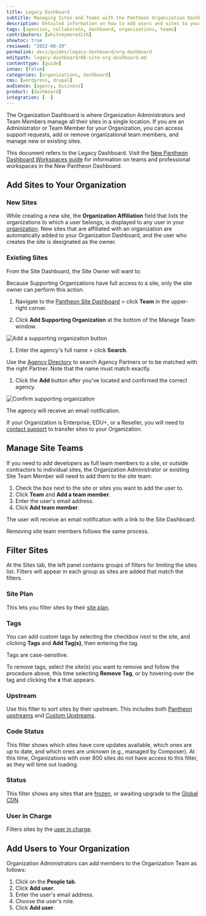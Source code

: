 ```yaml
---
title: Legacy Dashboard
subtitle: Managing Sites and Teams with the Pantheon Organization Dashboard
description: Detailed information on how to add users and sites to your organization.
tags: [agencies, collaborate, dashboard, organizations, teams]
contributors: [whitneymeredith]
showtoc: true
reviewed: "2022-08-20"
permalink: docs/guides/legacy-dashboard/org-dashboard
editpath: legacy-dashboard/08-site-org-dashboard.md
contenttype: [guide]
innav: [false]
categories: [organizations, dashboard]
cms: [wordpress, drupal]
audience: [agency, business]
product: [dashboard]
integration: [--]
---
```


The Organization Dashboard is where Organization Administrators and Team Members manage all their sites in a single location. If you are an Administrator or Team Member for your Organization, you can access support requests, add or remove organizational team members, and manage new or existing sites.

<Alert title="For Info on the New Dashboard" type="info">

This document refers to the Legacy Dashboard. Visit the [New Pantheon Dashboard Workspaces guide](/guides/new-dashboard/workspaces) for information on teams and professional workspaces in the New Pantheon Dashboard.

</Alert>

## Add Sites to Your Organization

### New Sites

While creating a new site, the **Organization Affiliation** field that lists the organizations to which a user belongs, is displayed to any user in your [organization](/guides/account-mgmt/workspace-sites-teams/workspaces). New sites that are affiliated with an organization are automatically added to your Organization Dashboard, and the user who creates the site is designated as the owner.

### Existing Sites

From the Site Dashboard, the Site Owner will want to:

<Alert title="Note" type="info">

Because Supporting Organizations have full access to a site, only the site owner can perform this action.

</Alert>

1. Navigate to the [Pantheon Site Dashboard](https://dashboard.pantheon.io/) > click <span class="glyphicons glyphicons-group"></span> **Team** in the upper-right corner.

1. Click <span class="glyphicons glyphicons-plus-sign"></span> **Add Supporting Organization** at the bottom of the Manage Team window.

  ![Add a supporting organization button](../../../images/dashboard/multi_org1.png)

1. Enter the agency's full name > click **Search**. 

  Use the [Agency Directory](https://directory.pantheon.io/agencies?docs) to search Agency Partners or to be matched with the right Partner. Note that the name must match exactly.

1. Click the **Add** button after you've located and confirmed the correct agency.

  ![Confirm supporting organization](../../../images/dashboard/multi_org2.png)

  The agency will receive an email notification.

<Alert title="Note" type="info">

 If your Organization is Enterprise, EDU+, or a Reseller, you will need to [contact support](/guides/support/contact-support/) to transfer sites to your Organization.

</Alert>

## Manage Site Teams

If you need to add developers as full team members to a site, or outside contractors to individual sites, the Organization Administrator or existing Site Team Member will need to add them to the site team:

1. Check the box next to the site or sites you want to add the user to.
2. Click **Team** and **Add a team member**.
3. Enter the user's email address.
4. Click **Add team member**.

The user will receive an email notification with a link to the Site Dashboard.

Removing site team members follows the same process.

## Filter Sites

At the Sites tab, the left panel contains groups of filters for limiting the sites list. Filters will appear in each group as sites are added that match the filters.

### Site Plan

This lets you filter sites by their [site plan](/guides/account-mgmt/plans).

### Tags

You can add custom tags by selecting the checkbox next to the site, and clicking **Tags** and **Add Tag(s)**, then entering the tag.

<Alert title="Note" type="info">

Tags are case-sensitive.

</Alert>

To remove tags, select the site(s) you want to remove and follow the procedure above, this time selecting **Remove Tag**, or by hovering over the tag and clicking the **x** that appears.

### Upstream

Use this filter to sort sites by their upstream. This includes both [Pantheon upstreams](/start-state/#pantheon-upstreams) and [Custom Upstreams](/guides/custom-upstream).

### Code Status

This filter shows which sites have core updates available, which ones are up to date, and which ones are unknown (e.g., managed by Composer). At this time, Organizations with over 800 sites do not have access to this filter, as they will time out loading.

### Status

This filter shows any sites that are [frozen](/guides/platform-considerations/platform-site-info#inactive-site-freezing), or awaiting upgrade to the [Global CDN](/guides/global-cdn).

### User in Charge

Filters sites by the [user in charge](/guides/account-mgmt/workspace-sites-teams/teams/#roles-and-permissions).

## Add Users to Your Organization

Organization Administrators can add members to the Organization Team as follows:

1. Click on the **People tab**.
2. Click **Add user**.
3. Enter the user's email address.
4. Choose the user's role.
5. Click **Add user**.
